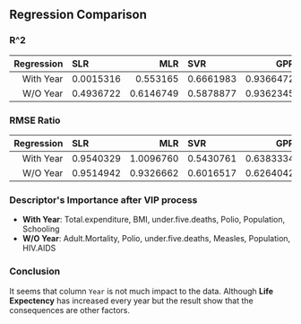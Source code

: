 ## Regression Comparison

### R^2

| Regression | SLR       |       MLR | SVR       |       GPR | RandomForest |
| ---------: | :-------- | --------: | :-------- | --------: | :----------- |
|  With Year | 0.0015316 |  0.553165 | 0.6661983 | 0.9366472 | 0.9900383    |
|   W/O Year | 0.4936722 | 0.6146749 | 0.5878877 | 0.9362345 | 0.9900376    |

### RMSE Ratio

| Regression | SLR       |       MLR | SVR       |       GPR | RandomForest |
| ---------: | :-------- | --------: | :-------- | --------: | :----------- |
|  With Year | 0.9540329 | 1.0096760 | 0.5430761 | 0.6383334 | 0.4583040    |
|   W/O Year | 0.9514942 | 0.9326662 | 0.6016517 | 0.6264042 | 0.4056406    |

### Descriptor's Importance after VIP process

- **With Year**: Total.expenditure, BMI, under.five.deaths, Polio, Population, Schooling
- **W/O Year**: Adult.Mortality, Polio, under.five.deaths, Measles, Population, HIV.AIDS

### Conclusion

It seems that column `Year` is not much impact to the data. Although **Life Expectency** has increased every year but the result show that the consequences are other factors.
